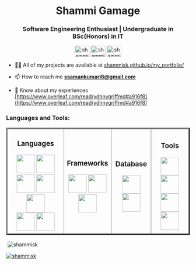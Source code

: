 <h1 align="center">Shammi Gamage</h1>
<h3 align="center">Software Engineering Enthusiast | Undergraduate in BSc(Honors) in IT </h3>

<p align="center">
    <a href="https://linkedin.com/in/shammi gamage" target="blank"><img align="center" src="https://raw.githubusercontent.com/rahuldkjain/github-profile-readme-generator/master/src/images/icons/Social/linked-in-alt.svg" alt="shammi gamage" height="30" width="40" /></a>
    <a href="https://stackoverflow.com/users/shammi" target="blank"><img align="center" src="https://raw.githubusercontent.com/rahuldkjain/github-profile-readme-generator/master/src/images/icons/Social/stack-overflow.svg" alt="shammi" height="30" width="40" /></a>
    <a href="https://fb.com/shammi dodangoda" target="blank"><img align="center" src="https://raw.githubusercontent.com/rahuldkjain/github-profile-readme-generator/master/src/images/icons/Social/facebook.svg" alt="shammi dodangoda" height="30" width="40" /></a>
</p>



- 👨‍💻 All of my projects are available at [shammisk.github.io/my_portfolio/](shammisk.github.io/my_portfolio/)

- 📫 How to reach me **ssamankumari6@gmail.com**

- 📄 Know about my experiences [https://www.overleaf.com/read/ydhnygrjffmd#a916f8](https://www.overleaf.com/read/ydhnygrjffmd#a916f8)

<h3 align="left">Languages and Tools:</h3>
<table align="center" border="3" cellspacing="0" cellpadding="0" style="width: 100%;">
  <tr>
    <td colspan=3 align="center">
      <h3>Languages</h3>
      <img src="https://cdn.jsdelivr.net/gh/tkdeshan/tkdeshan@main/logo/javascript.svg" height="50px">
      <img src="https://cdn.jsdelivr.net/gh/tkdeshan/tkdeshan@main/logo/html.svg" height="50px">
      <img src="https://cdn.jsdelivr.net/gh/tkdeshan/tkdeshan@main/logo/css.svg" height="50px">
      <img src="https://cdn.jsdelivr.net/gh/tkdeshan/tkdeshan@main/logo/php.svg" height="50px"> <br>
      <img src="https://cdn.jsdelivr.net/gh/tkdeshan/tkdeshan@main/logo/python.svg" height="50px"> <br>
      <img src="https://cdn.jsdelivr.net/gh/tkdeshan/tkdeshan@main/logo/c.svg" height="50px">
      <img src="https://cdn.jsdelivr.net/gh/tkdeshan/tkdeshan@main/logo/csharp.svg" height="50px">
    </td>
    <td colspan=3 align="center">
      <h3>Frameworks</h3>
      <img src="https://cdn.jsdelivr.net/gh/tkdeshan/tkdeshan@main/logo/react.svg" height="50px">
      <img src="https://cdn.jsdelivr.net/gh/tkdeshan/tkdeshan@main/logo/nodejs.svg" height="50px"> <br>
      <img src="https://cdn.jsdelivr.net/gh/tkdeshan/tkdeshan@main/logo/bootstrap.svg" height="50px">
    </td>
    <td colspan=3 align="center">
      <h3>Database</h3>
      <img src="https://cdn.jsdelivr.net/gh/tkdeshan/tkdeshan@main/logo/mongodb.svg" height="50px">
      <img src="https://cdn.jsdelivr.net/gh/tkdeshan/tkdeshan@main/logo/mysql.svg" height="50px">
    </td>
    <td colspan=3 align="center">
      <h3>Tools</h3>
      <img src="https://cdn.jsdelivr.net/gh/tkdeshan/tkdeshan@main/logo/git.svg" height="50px">
      <img src="https://cdn.jsdelivr.net/gh/tkdeshan/tkdeshan@main/logo/github.svg" height="50px">
      <img src="https://cdn.jsdelivr.net/gh/tkdeshan/tkdeshan@main/logo/npm.svg" height="50px"> <br>
      <img src="https://cdn.jsdelivr.net/gh/tkdeshan/tkdeshan@main/logo/aws.png" height="50px">
    </td>
  </tr>
</table>





<p>&nbsp;<img align="center" src="https://github-readme-stats.vercel.app/api?username=shammisk&show_icons=true&locale=en&theme=dark" alt="shammisk" /></p>


<p align="left"> <a href="https://github.com/ryo-ma/github-profile-trophy"><img src="https://github-profile-trophy.vercel.app/?username=shammisk" alt="shammisk" /></a> </p>

